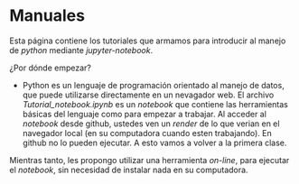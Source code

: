 # Manuales

Esta página contiene los tutoriales que armamos para introducir al manejo de *python*
mediante *jupyter-notebook*.

¿Por dónde empezar?
* Python es un lenguaje de programación orientado al manejo de datos, que puede utilizarse 
directamente en un nevagador web. El archivo *Tutorial_notebook.ipynb* es un _notebook_
que contiene las herramientas básicas del lenguaje como para empezar a trabajar.
Al acceder al _notebook_ desde github, ustedes ven un _render_ de lo que verian en el navegador
local (en su computadora cuando esten trabajando). En github no lo pueden ejecutar. A esto
vamos a volver a la primera clase.


Mientras tanto, les propongo utilizar una herramienta _on-line_, para ejecutar el _notebook_,
sin necesidad de instalar nada en su computadora.



